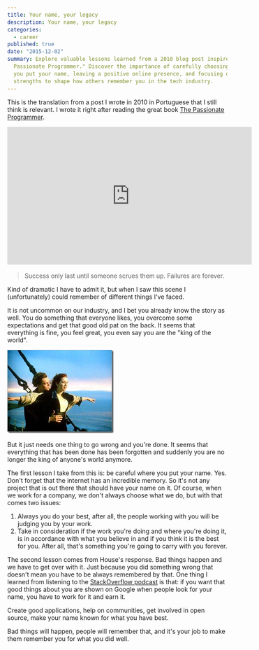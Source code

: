 ```yaml
---
title: Your name, your legacy
description: Your name, your legacy
categories:
  - career
published: true
date: "2015-12-02"
summary: Explore valuable lessons learned from a 2010 blog post inspired by "The
  Passionate Programmer." Discover the importance of carefully choosing where
  you put your name, leaving a positive online presence, and focusing on your
  strengths to shape how others remember you in the tech industry.
---
```


This is the translation from a post I wrote in 2010 in Portuguese that I still
think is relevant. I wrote it right after reading the great book
[The Passionate Programmer](https://pragprog.com/titles/cfcar2/the-passionate-programmer-2nd-edition/).

<iframe
	width="560"
	height="315"
	src="https://www.youtube.com/embed/26DTsHQ42SM"
	title="YouTube video player"
	frameBorder="0"
	allow="accelerometer; autoplay; clipboard-write; encrypted-media; gyroscope; picture-in-picture; web-share"
	allowFullScreen
></iframe>

> Success only last until someone scrues them up. Failures are forever.

Kind of dramatic I have to admit it, but when I saw this scene I (unfortunately)
could remember of different things I've faced.

It is not uncommon on our industry, and I bet you already know the story as
well. You do something that everyone likes, you overcome some expectations and
get that good old pat on the back. It seems that everything is fine, you feel
great, you even say you are the "king of the world".

![Titanic](./titanic_dicaprio_thumb.jpg)

But it just needs one thing to go wrong and you're done. It seems that
everything that has been done has been forgotten and suddenly you are no longer
the king of anyone's world anymore.

The first lesson I take from this is: be careful where you put your name. Yes.
Don't forget that the internet has an incredible memory. So it's not any project
that is out there that should have your name on it. Of course, when we work for
a company, we don't always choose what we do, but with that comes two issues:

1.  Always you do your best, after all, the people working with you will be
    judging you by your work.
2.  Take in consideration if the work you're doing and where you're doing it, is
    in accordance with what you believe in and if you think it is the best for
    you. After all, that's something you're going to carry with you forever.

The second lesson comes from House's response. Bad things happen and we have to
get over with it. Just because you did something wrong that doesn't mean you
have to be always remembered by that. One thing I learned from listening to the
[StackOverflow podcast](https://stackoverflow.blog/podcast/) is that: if you
want that good things about you are shown on Google when people look for your
name, you have to work for it and earn it.

Create good applications, help on communities, get involved in open source, make
your name known for what you have best.

Bad things will happen, people will remember that, and it's your job to make
them remember you for what you did well.
